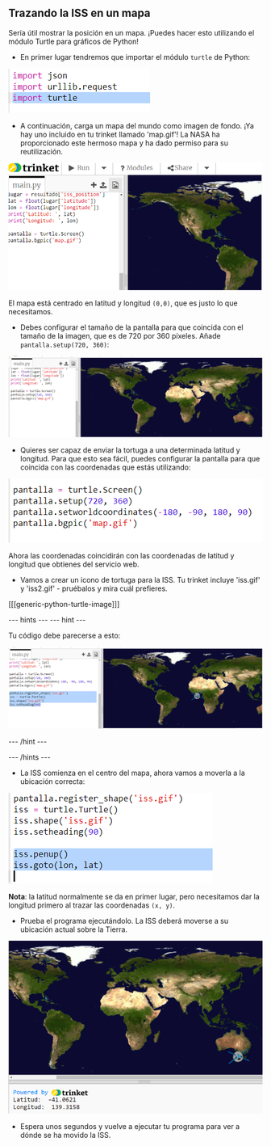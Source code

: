 ## Trazando la ISS en un mapa

Sería útil mostrar la posición en un mapa. ¡Puedes hacer esto utilizando el módulo Turtle para gráficos de Python!

+ En primer lugar tendremos que importar el módulo `turtle` de Python:

![captura de pantalla](images/iss-turtle.png)

+ A continuación, carga un mapa del mundo como imagen de fondo. ¡Ya hay uno incluido en tu trinket llamado 'map.gif'! La NASA ha proporcionado este hermoso mapa y ha dado permiso para su reutilización. 

![captura de pantalla](images/iss-map.png)

El mapa está centrado en latitud y longitud `(0,0)`, que es justo lo que necesitamos.

+ Debes configurar el tamaño de la pantalla para que coincida con el tamaño de la imagen, que es de 720 por 360 píxeles. Añade `pantalla.setup(720, 360)`:

![captura de pantalla](images/iss-setup.png)

+ Quieres ser capaz de enviar la tortuga a una determinada latitud y longitud. Para que esto sea fácil, puedes configurar la pantalla para que coincida con las coordenadas que estás utilizando:

![captura de pantalla](images/iss-world.png)

Ahora las coordenadas coincidirán con las coordenadas de latitud y longitud que obtienes del servicio web.

+ Vamos a crear un icono de tortuga para la ISS. Tu trinket incluye 'iss.gif' y 'iss2.gif' - pruébalos y mira cuál prefieres. 

[[[generic-python-turtle-image]]]

\--- hints \--- \--- hint \---

Tu código debe parecerse a esto:

![captura de pantalla](images/iss-image.png)

\--- /hint \---

\--- /hints \---

+ La ISS comienza en el centro del mapa, ahora vamos a moverla a la ubicación correcta:

![captura de pantalla](images/iss-plot.png)

**Nota**: la latitud normalmente se da en primer lugar, pero necesitamos dar la longitud primero al trazar las coordenadas `(x, y)`.

+ Prueba el programa ejecutándolo. La ISS deberá moverse a su ubicación actual sobre la Tierra. 

![captura de pantalla](images/iss-plotted.png)

+ Espera unos segundos y vuelve a ejecutar tu programa para ver a dónde se ha movido la ISS.